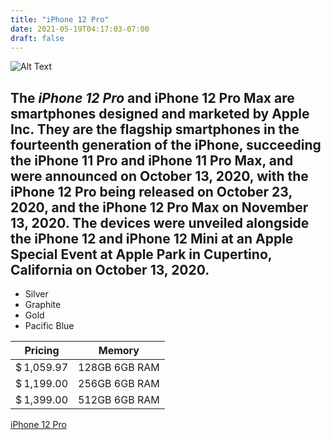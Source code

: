 ```yaml
---
title: "iPhone 12 Pro"
date: 2021-05-19T04:17:03-07:00
draft: false
---
```


![Alt Text](https://upload.wikimedia.org/wikipedia/commons/thumb/3/3e/IPhone_12_Pro_Gold.svg/220px-IPhone_12_Pro_Gold.svg.png) 

## The ___iPhone 12 Pro___ and iPhone 12 Pro Max are smartphones designed and marketed by Apple Inc. They are the flagship smartphones in the fourteenth generation of the iPhone, succeeding the iPhone 11 Pro and iPhone 11 Pro Max, and were announced on October 13, 2020, with the iPhone 12 Pro being released on October 23, 2020, and the iPhone 12 Pro Max on November 13, 2020. The devices were unveiled alongside the iPhone 12 and iPhone 12 Mini at an Apple Special Event at Apple Park in Cupertino, California on October 13, 2020.

* Silver 
* Graphite 
 * Gold
 * Pacific Blue

| Pricing      | Memory |
| ----------- | ----------- |
| $ 1,059.97      | 128GB 6GB RAM       |
| $ 1,199.00   | 256GB 6GB RAM	        |
| $ 1,399.00   | 512GB 6GB RAM	        |



[iPhone 12 Pro](https://en.wikipedia.org/wiki/IPhone_12_Pro)	